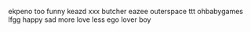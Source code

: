 ekpeno too funny
keazd
xxx
butcher
eazee
outerspace
ttt
ohbabygames
lfgg
happy
sad
more love less ego
lover boy
